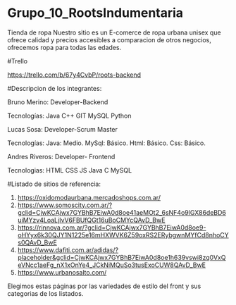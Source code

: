 # Grupo_10_RootsIndumentaria
Tienda de ropa
Nuestro sitio es un E-comerce de ropa urbana unisex que ofrece calidad y precios accesibles a comparacion de otros negocios, ofrecemos ropa para todas las edades.

#Trello

https://trello.com/b/67y4CvbP/roots-backend

#Descripcion de los integrantes:

Bruno Merino: Developer-Backend

Tecnologías:
Java
C++
GIT
MySQL
Python

Lucas Sosa: Developer-Scrum Master

Tecnologías:
Java: Medio.
MySql: Básico.
Html: Básico.
Css: Básico.

Andres Riveros: Developer- Frontend

Tecnologias:
HTML
CSS
JS
Java
C
MySQL

#Listado de sitios de referencia:

1. https://oxidomodaurbana.mercadoshops.com.ar/
2. https://www.somoscity.com.ar/?gclid=CjwKCAjwx7GYBhB7EiwA0d8oe41aeMOt2_6sNF4o9lGX86deBD6uiMYzv4LoaLjIvV6FBUfQGt16uBoCMYcQAvD_BwE
3. https://rinnova.com.ar/?gclid=CjwKCAjwx7GYBhB7EiwA0d8oe9-oHYyx6k30QJY1N1225e16mHXWVK6Z59oxRS2ERybgwnMYfCd8nhoCYs0QAvD_BwE
4. https://www.dafiti.com.ar/adidas/?placeholder&gclid=CjwKCAjwx7GYBhB7EiwA0d8oe1h639vswi8zq0VxQeVNcc1aeFg_nX1xOnYe4_JCkNiMQuSo3tusExoCUW8QAvD_BwE
5. https://www.urbanosalto.com/

Elegimos estas páginas por las variedades de estilo del front y sus categorias de los listados.

